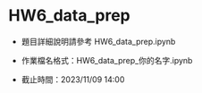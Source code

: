 # HW6_data_prep

- 題目詳細說明請參考 HW6_data_prep.ipynb

- 作業檔名格式：HW6_data_prep_你的名字.ipynb

- 截止時間：2023/11/09 14:00
